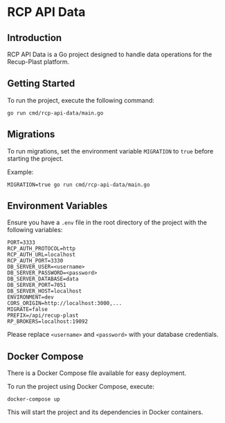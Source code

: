 # RCP API Data

## Introduction

RCP API Data is a Go project designed to handle data operations for the Recup-Plast platform.

## Getting Started

To run the project, execute the following command:

```
go run cmd/rcp-api-data/main.go
```

## Migrations

To run migrations, set the environment variable `MIGRATION` to `true` before starting the project.

Example:

```
MIGRATION=true go run cmd/rcp-api-data/main.go
```

## Environment Variables

Ensure you have a `.env` file in the root directory of the project with the following variables:

```
PORT=3333
RCP_AUTH_PROTOCOL=http
RCP_AUTH_URL=localhost
RCP_AUTH_PORT=3330
DB_SERVER_USER=<username>
DB_SERVER_PASSWORD=<password>
DB_SERVER_DATABASE=data
DB_SERVER_PORT=7051
DB_SERVER_HOST=localhost
ENVIRONMENT=dev
CORS_ORIGIN=http://localhost:3000,...
MIGRATE=false
PREFIX=/api/recup-plast
RP_BROKERS=localhost:19092
```

Please replace `<username>` and `<password>` with your database credentials.

## Docker Compose

There is a Docker Compose file available for easy deployment. 

To run the project using Docker Compose, execute:

```
docker-compose up
```

This will start the project and its dependencies in Docker containers.
